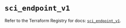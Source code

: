 # `sci_endpoint_v1`

Refer to the Terraform Registry for docs: [`sci_endpoint_v1`](https://registry.terraform.io/providers/sap-cloud-infrastructure/sci/2.2.1/docs/resources/endpoint_v1).
